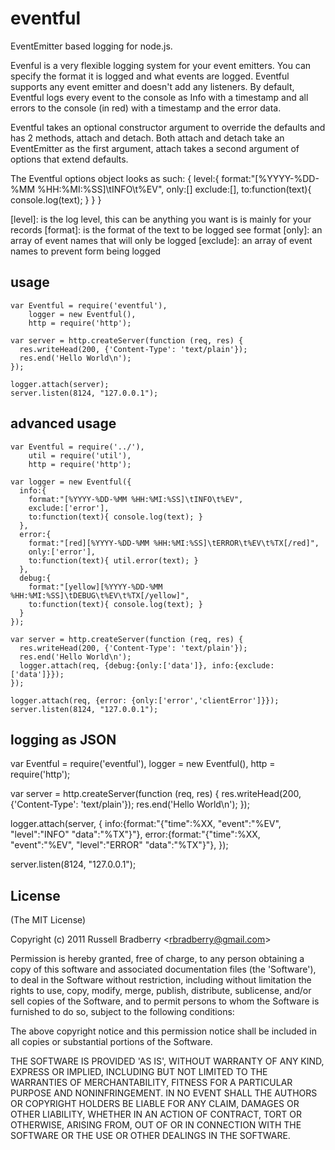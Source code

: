 
# eventful

  EventEmitter based logging for node.js.
  
  Evenful is a very flexible logging system for your event emitters.  You can specify the format it is logged and what events are logged.  Eventful supports any event emitter and doesn't add any listeners.  By default, Eventful logs every event to the console as Info with a timestamp and all errors to the console (in red) with a timestamp and the error data.
  
  Eventful takes an optional constructor argument to override the defaults and has 2 methods, attach and detach.  Both attach and detach take an EventEmitter as the first argument, attach takes a second argument of options that extend defaults.
  
  The Eventful options object looks as such:
  {
    level:{
      format:"[%YYYY-%DD-%MM %HH:%MI:%SS]\tINFO\t%EV",
      only:[]
      exclude:[],
      to:function(text){ console.log(text); }
    }
  }

  [level]: is the log level, this can be anything you want is is mainly for your records
  [format]: is the format of the text to be logged see format
  [only]: an array of event names that will only be logged
  [exclude]: an array of event names to prevent form being logged
  
## usage

    var Eventful = require('eventful'),
        logger = new Eventful(),
        http = require('http');

    var server = http.createServer(function (req, res) {
      res.writeHead(200, {'Content-Type': 'text/plain'});
      res.end('Hello World\n');
    });
    
    logger.attach(server);
    server.listen(8124, "127.0.0.1");
    
## advanced usage

    var Eventful = require('../'), 
        util = require('util'),
        http = require('http');

    var logger = new Eventful({
      info:{
        format:"[%YYYY-%DD-%MM %HH:%MI:%SS]\tINFO\t%EV",
        exclude:['error'],
        to:function(text){ console.log(text); }
      },
      error:{
        format:"[red][%YYYY-%DD-%MM %HH:%MI:%SS]\tERROR\t%EV\t%TX[/red]",
        only:['error'],
        to:function(text){ util.error(text); }
      },
      debug:{
        format:"[yellow][%YYYY-%DD-%MM %HH:%MI:%SS]\tDEBUG\t%EV\t%TX[/yellow]",
        to:function(text){ console.log(text); }
      }
    });

    var server = http.createServer(function (req, res) {
      res.writeHead(200, {'Content-Type': 'text/plain'});
      res.end('Hello World\n');
      logger.attach(req, {debug:{only:['data']}, info:{exclude:['data']}});
    });

    logger.attach(req, {error: {only:['error','clientError']}});
    server.listen(8124, "127.0.0.1");
    
## logging as JSON

  var Eventful = require('eventful'),
      logger = new Eventful(),
      http = require('http');

  var server = http.createServer(function (req, res) {
    res.writeHead(200, {'Content-Type': 'text/plain'});
    res.end('Hello World\n');
  });

  logger.attach(server, {
    info:{format:"{\"time\":%XX, \"event\":\"%EV\", \"level\":\"INFO\" \"data\":\"%TX\"}"},
    error:{format:"{\"time\":%XX, \"event\":\"%EV\", \"level\":\"ERROR\" \"data\":\"%TX\"}"},
  });

  server.listen(8124, "127.0.0.1");

## License 

(The MIT License)

Copyright (c) 2011 Russell Bradberry &lt;rbradberry@gmail.com&gt;

Permission is hereby granted, free of charge, to any person obtaining
a copy of this software and associated documentation files (the
'Software'), to deal in the Software without restriction, including
without limitation the rights to use, copy, modify, merge, publish,
distribute, sublicense, and/or sell copies of the Software, and to
permit persons to whom the Software is furnished to do so, subject to
the following conditions:

The above copyright notice and this permission notice shall be
included in all copies or substantial portions of the Software.

THE SOFTWARE IS PROVIDED 'AS IS', WITHOUT WARRANTY OF ANY KIND,
EXPRESS OR IMPLIED, INCLUDING BUT NOT LIMITED TO THE WARRANTIES OF
MERCHANTABILITY, FITNESS FOR A PARTICULAR PURPOSE AND NONINFRINGEMENT.
IN NO EVENT SHALL THE AUTHORS OR COPYRIGHT HOLDERS BE LIABLE FOR ANY
CLAIM, DAMAGES OR OTHER LIABILITY, WHETHER IN AN ACTION OF CONTRACT,
TORT OR OTHERWISE, ARISING FROM, OUT OF OR IN CONNECTION WITH THE
SOFTWARE OR THE USE OR OTHER DEALINGS IN THE SOFTWARE.